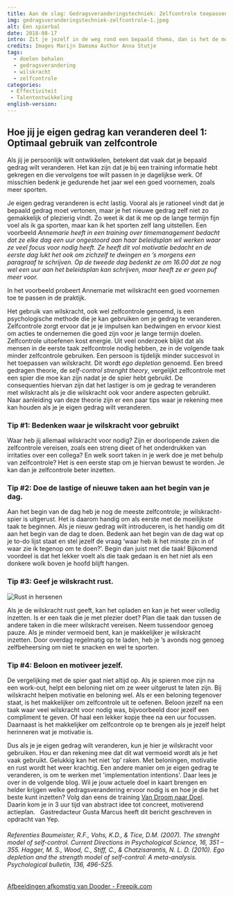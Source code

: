 ```yaml
---
title: Aan de slag: Gedragsveranderingstechniek: Zelfcontrole toepassen.
img: gedragsveranderingstechniek-zelfcontrole-1.jpeg
alt: Een spierbal
date: 2018-08-17
intro: Zit je jezelf in de weg rond een bepaald thema, dan is het de moeite waard om je verwachtingen zelf of samen met een coach te onderzoeken. Aan de hand van de oefeningen in dit blog kun je daarmee direct een start maken.
credits: Images Marijn Damsma Author Anna Stutje
tags: 
  - doelen behalen
  - gedragsverandering
  - wilskracht
  - zelfcontrole
categories:
 - Effectiviteit
 - Talentontwikkeling
english-version: 
---
```

Hoe jij je eigen gedrag kan veranderen deel 1: Optimaal gebruik van zelfcontrole
--------------------------------------------------------------------------------

Als jij je persoonlijk wilt ontwikkelen, betekent dat vaak dat je bepaald gedrag wilt veranderen. Het kan zijn dat je bij een training informatie hebt gekregen en die vervolgens toe wilt passen in je dagelijkse werk. Of misschien bedenk je gedurende het jaar wel een goed voornemen, zoals meer sporten. 

Je eigen gedrag veranderen is echt lastig. Vooral als je rationeel vindt dat je bepaald gedrag moet vertonen, maar je het nieuwe gedrag zelf niet zo gemakkelijk of plezierig vindt. Zo weet ik dat ik me op de lange termijn fijn voel als ik ga sporten, maar kan ik het sporten zelf lang uitstellen. Een voorbeeld _Annemarie heeft in een training over timemanagement bedacht dat ze elke dag een uur ongestoord aan haar beleidsplan wil werken waar ze veel focus voor nodig heeft. Ze heeft dit vol motivatie bedacht en de eerste dag lukt het ook om zichzelf te dwingen en ’s morgens een paragraaf te schrijven. Op de tweede dag bedenkt ze om 16.00 dat ze nog wel een uur aan het beleidsplan kan schrijven, maar heeft ze er geen puf meer voor._ 

In het voorbeeld probeert Annemarie met wilskracht een goed voornemen toe te passen in de praktijk. 

Het gebruik van wilskracht, ook wel zelfcontrole genoemd, is een psychologische methode die je kan gebruiken om je gedrag te veranderen. Zelfcontrole zorgt ervoor dat je je impulsen kan bedwingen en ervoor kiest om acties te ondernemen die goed zijn voor je lange termijn doelen. Zelfcontrole uitoefenen kost energie. Uit veel onderzoek blijkt dat als mensen in de eerste taak zelfcontrole nodig hebben, ze in de volgende taak minder zelfcontrole gebruiken. Een persoon is tijdelijk minder succesvol in het toepassen van wilskracht. Dit wordt _ego depletion_ genoemd. Een breed gedragen theorie, de _self-control strenght theory_, vergelijkt zelfcontrole met een spier die moe kan zijn nadat je de spier hebt gebruikt. De consequenties hiervan zijn dat het lastiger is om je gedrag te veranderen met wilskracht als je die wilskracht ook voor andere aspecten gebruikt. Naar aanleiding van deze theorie zijn er een paar tips waar je rekening mee kan houden als je je eigen gedrag wilt veranderen.

### Tip #1: Bedenken waar je wilskracht voor gebruikt

Waar heb jij allemaal wilskracht voor nodig? Zijn er doorlopende zaken die zelfcontrole vereisen, zoals een streng dieet of het onderdrukken van irritaties over een collega? En welk soort taken in je werk doe je met behulp van zelfcontrole? Het is een eerste stap om je hiervan bewust te worden. Je kan dan je zelfcontrole beter inzetten.

### Tip #2: Doe de lastige of nieuwe taken aan het begin van je dag.

Aan het begin van de dag heb je nog de meeste zelfcontrole; je wilskracht-spier is uitgerust. Het is daarom handig om als eerste met de moeilijkste taak te beginnen. Als je nieuw gedrag wilt introduceren, is het handig om dit aan het begin van de dag te doen. Bedenk aan het begin van de dag wat op je to-do lijst staat en stel jezelf de vraag ‘waar heb ik het minste zin in of waar zie ik tegenop om te doen?’. Begin dan juist met die taak! Bijkomend voordeel is dat het lekker voelt als die taak gedaan is en het niet als een donkere wolk boven je hoofd blijft hangen.

### Tip #3: Geef je wilskracht rust.

![Rust in hersenen](gedragsverandering-zelfcontrole-2jpg)

Als je de wilskracht rust geeft, kan het opladen en kan je het weer volledig inzetten. Is er een taak die je met plezier doet? Plan die taak dan tussen de andere taken in die meer wilskracht vereisen. Neem tussendoor genoeg pauze. Als je minder vermoeid bent, kan je makkelijker je wilskracht inzetten. Door overdag regelmatig op te laden, heb je ’s avonds nog genoeg zelfbeheersing om niet te snacken en wel te sporten.

### Tip #4: Beloon en motiveer jezelf.

De vergelijking met de spier gaat niet altijd op. Als je spieren moe zijn na een work-out, helpt een beloning niet om ze weer uitgerust te laten zijn. Bij wilskracht helpen motivatie en beloning wel. Als er een beloning tegenover staat, is het makkelijker om zelfcontrole uit te oefenen. Beloon jezelf na een taak waar veel wilskracht voor nodig was, bijvoorbeeld door jezelf een compliment te geven. Of haal een lekker kopje thee na een uur focussen. Daarnaast is het makkelijker om zelfcontrole op te brengen als je jezelf helpt herinneren wat je motivatie is.

Dus als je je eigen gedrag wilt veranderen, kun je hier je wilskracht voor gebruiken. Hou er dan rekening mee dat dit wat vermoeid wordt als je het vaak gebruikt. Gelukkig kan het niet ‘op’ raken. Met beloningen, motivatie en rust wordt het weer krachtig. Een andere manier om je eigen gedrag te veranderen, is om te werken met 'implementation intentions'. Daar lees je over in de volgende blog. Wil je jouw actuele doel in kaart brengen en helder krijgen welke gedragsverandering ervoor nodig is en hoe je die het beste kunt inzetten? Volg dan eens de training [Van Droom naar Doel](http://yeptrainingen.nl/trainingsaanbod/training-van-droom-naar-doel/).  Daarin kom je in 3 uur tijd van abstract idee tot concreet, motiverend actieplan.   Gastredacteur Gusta Marcus heeft dit bericht geschreven in opdracht van Yep.

###### Referenties Baumeister, R.F., Vohs, K.D., & Tice, D.M. (2007). The strenght model of self-control. Current Directions in Psychological Science, 16, 351 – 355. Hagger, M. S., Wood, C., Stiff, C., & Chatzisarantis, N. L. D. (2010). Ego depletion and the strength model of self-control: A meta-analysis. Psychological bulletin, 136, 496-525.

[Afbeeldingen afkomstig van Dooder - Freepik.com](https://www.freepik.com/free-photos-vectors/background)